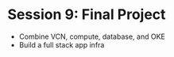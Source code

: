 # Session 9: Final Project

- Combine VCN, compute, database, and OKE
- Build a full stack app infra
